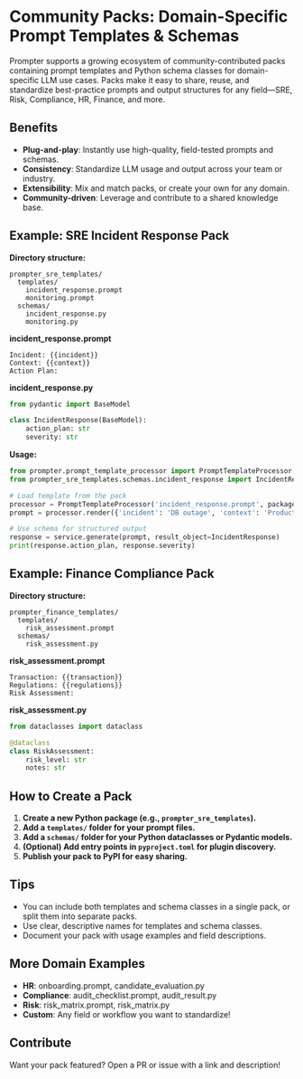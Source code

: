 # Community Packs: Domain-Specific Prompt Templates & Schemas

Prompter supports a growing ecosystem of community-contributed packs containing prompt templates and Python schema classes for domain-specific LLM use cases. Packs make it easy to share, reuse, and standardize best-practice prompts and output structures for any field—SRE, Risk, Compliance, HR, Finance, and more.

## Benefits
- **Plug-and-play**: Instantly use high-quality, field-tested prompts and schemas.
- **Consistency**: Standardize LLM usage and output across your team or industry.
- **Extensibility**: Mix and match packs, or create your own for any domain.
- **Community-driven**: Leverage and contribute to a shared knowledge base.

## Example: SRE Incident Response Pack

**Directory structure:**
```
prompter_sre_templates/
  templates/
    incident_response.prompt
    monitoring.prompt
  schemas/
    incident_response.py
    monitoring.py
```

**incident_response.prompt**
```
Incident: {{incident}}
Context: {{context}}
Action Plan:
```

**incident_response.py**
```python
from pydantic import BaseModel

class IncidentResponse(BaseModel):
    action_plan: str
    severity: str
```

**Usage:**
```python
from prompter.prompt_template_processor import PromptTemplateProcessor
from prompter_sre_templates.schemas.incident_response import IncidentResponse

# Load template from the pack
processor = PromptTemplateProcessor('incident_response.prompt', package='prompter_sre_templates.templates')
prompt = processor.render({'incident': 'DB outage', 'context': 'Production'})

# Use schema for structured output
response = service.generate(prompt, result_object=IncidentResponse)
print(response.action_plan, response.severity)
```

## Example: Finance Compliance Pack

**Directory structure:**
```
prompter_finance_templates/
  templates/
    risk_assessment.prompt
  schemas/
    risk_assessment.py
```

**risk_assessment.prompt**
```
Transaction: {{transaction}}
Regulations: {{regulations}}
Risk Assessment:
```

**risk_assessment.py**
```python
from dataclasses import dataclass

@dataclass
class RiskAssessment:
    risk_level: str
    notes: str
```

## How to Create a Pack
1. **Create a new Python package (e.g., `prompter_sre_templates`).**
2. **Add a `templates/` folder for your prompt files.**
3. **Add a `schemas/` folder for your Python dataclasses or Pydantic models.**
4. **(Optional) Add entry points in `pyproject.toml` for plugin discovery.**
5. **Publish your pack to PyPI for easy sharing.**

## Tips
- You can include both templates and schema classes in a single pack, or split them into separate packs.
- Use clear, descriptive names for templates and schema classes.
- Document your pack with usage examples and field descriptions.

## More Domain Examples
- **HR**: onboarding.prompt, candidate_evaluation.py
- **Compliance**: audit_checklist.prompt, audit_result.py
- **Risk**: risk_matrix.prompt, risk_matrix.py
- **Custom**: Any field or workflow you want to standardize!

## Contribute
Want your pack featured? Open a PR or issue with a link and description!
